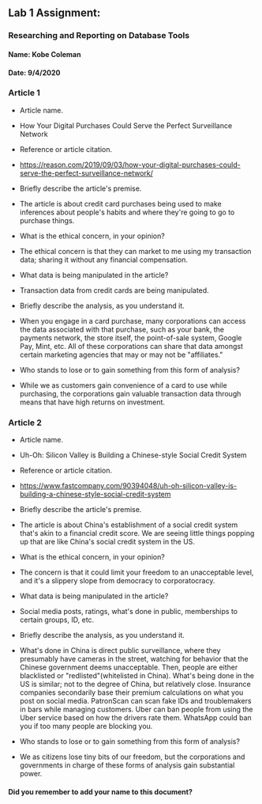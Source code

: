 ## Lab 1 Assignment:
### Researching and Reporting on Database Tools
#### Name: Kobe Coleman
#### Date: 9/4/2020

### Article 1
 -  Article name.
 - How Your Digital Purchases Could Serve the Perfect Surveillance Network

-  Reference or article citation.
 - https://reason.com/2019/09/03/how-your-digital-purchases-could-serve-the-perfect-surveillance-network/

- Briefly describe the article's premise.
 - The article is about credit card purchases being used to make inferences about people's habits and where they're going to go to purchase things.

- What is the ethical concern, in your opinion?
 - The ethical concern is that they can market to me using my transaction data; sharing it without any financial compensation.

- What data is being manipulated in the article?
 - Transaction data from credit cards are being manipulated.

- Briefly describe the analysis, as you understand it.
 - When you engage in a card purchase, many corporations can access the data associated with that purchase, such as your bank, the payments network, the store itself, the point-of-sale system, Google Pay, Mint, etc. All of these corporations can share that data amongst certain marketing agencies that may or may not be "affiliates."

- Who stands to lose or to gain something from this form of analysis?
 - While we as customers gain convenience of a card to use while purchasing, the corporations gain valuable transaction data through means that have high returns on investment.


### Article 2
 -  Article name.
 - Uh-Oh: Silicon Valley is Building a Chinese-style Social Credit System

-  Reference or article citation.
 - https://www.fastcompany.com/90394048/uh-oh-silicon-valley-is-building-a-chinese-style-social-credit-system

- Briefly describe the article's premise.
 - The article is about China's establishment of a social credit system that's akin to a financial credit score. We are seeing little things popping up that are like China's social credit system in the US.

- What is the ethical concern, in your opinion?
 - The concern is that it could limit your freedom to an unacceptable level, and it's a slippery slope from democracy to corporatocracy.

- What data is being manipulated in the article?
 - Social media posts, ratings, what's done in public, memberships to certain groups, ID, etc.

- Briefly describe the analysis, as you understand it.
 - What's done in China is direct public surveillance, where they presumably have cameras in the street, watching for behavior that the Chinese government deems unacceptable. Then, people are either blacklisted or "redlisted"(whitelisted in China). What's being done in the US is similar; not to the degree of China, but relatively close. Insurance companies secondarily base their premium calculations on what you post on social media. PatronScan can scan fake IDs and troublemakers in bars while managing customers. Uber can ban people from using the Uber service based on how the drivers rate them. WhatsApp could ban you if too many people are blocking you.

- Who stands to lose or to gain something from this form of analysis?
 - We as citizens lose tiny bits of our freedom, but the corporations and governments in charge of these forms of analysis gain substantial power.



#### Did you remember to add your name to this document?

